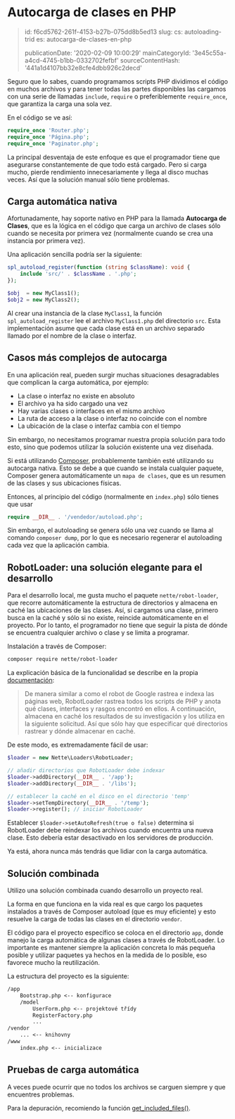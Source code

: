 Autocarga de clases en PHP
==========================

> id: f6cd5762-261f-4153-b27b-075dd8b5ed13
> slug:
> 	cs: autoloading-trid
> 	es: autocarga-de-clases-en-php
> 
> publicationDate: '2020-02-09 10:00:29'
> mainCategoryId: '3e45c55a-a4cd-4745-b1bb-0332702fefbf'
> sourceContentHash: '441a1d4107bb32e8cfe4dbb926c2decd'

Seguro que lo sabes, cuando programamos scripts PHP dividimos el código en muchos archivos y para tener todas las partes disponibles las cargamos con una serie de llamadas `include`, `require` o preferiblemente `require_once`, que garantiza la carga una sola vez.

En el código se ve así:

```php
require_once 'Router.php';
require_once 'Página.php';
require_once 'Paginator.php';
```

La principal desventaja de este enfoque es que el programador tiene que asegurarse constantemente de que todo está cargado. Pero si carga mucho, pierde rendimiento innecesariamente y llega al disco muchas veces. Así que la solución manual sólo tiene problemas.

Carga automática nativa
-------------------

Afortunadamente, hay soporte nativo en PHP para la llamada **Autocarga de Clases**, que es la lógica en el código que carga un archivo de clases sólo cuando se necesita por primera vez (normalmente cuando se crea una instancia por primera vez).

Una aplicación sencilla podría ser la siguiente:

```php
spl_autoload_register(function (string $className): void {
    include 'src/' . $className . '.php';
});

$obj  = new MyClass1();
$obj2 = new MyClass2();
```

Al crear una instancia de la clase `MyClass1`, la función `spl_autoload_register` lee el archivo `MyClass1.php` del directorio `src`. Esta implementación asume que cada clase está en un archivo separado llamado por el nombre de la clase o interfaz.

Casos más complejos de autocarga
-------------------------------

En una aplicación real, pueden surgir muchas situaciones desagradables que complican la carga automática, por ejemplo:

- La clase o interfaz no existe en absoluto
- El archivo ya ha sido cargado una vez
- Hay varias clases o interfaces en el mismo archivo
- La ruta de acceso a la clase o interfaz no coincide con el nombre
- La ubicación de la clase o interfaz cambia con el tiempo

Sin embargo, no necesitamos programar nuestra propia solución para todo esto, sino que podemos utilizar la solución existente una vez diseñada.

Si está utilizando <a href="https://getcomposer.org/doc/01-basic-usage.md">Composer</a>, probablemente también esté utilizando su autocarga nativa. Esto se debe a que cuando se instala cualquier paquete, Composer genera automáticamente un `mapa de clases`, que es un resumen de las clases y sus ubicaciones físicas.

Entonces, al principio del código (normalmente en `index.php`) sólo tienes que usar

```php
require __DIR__ . '/vendedor/autoload.php';
```

Sin embargo, el autoloading se genera sólo una vez cuando se llama al comando `composer dump`, por lo que es necesario regenerar el autoloading cada vez que la aplicación cambia.

RobotLoader: una solución elegante para el desarrollo
----------------------------------------

Para el desarrollo local, me gusta mucho el paquete `nette/robot-loader`, que recorre automáticamente la estructura de directorios y almacena en caché las ubicaciones de las clases. Así, si cargamos una clase, primero busca en la caché y sólo si no existe, reincide automáticamente en el proyecto. Por lo tanto, el programador no tiene que seguir la pista de dónde se encuentra cualquier archivo o clase y se limita a programar.

Instalación a través de Composer:

```txt
composer require nette/robot-loader
```

La explicación básica de la funcionalidad se describe en la propia <a href="https://doc.nette.org/cs/3.0/robotloader">documentación</a>:

> De manera similar a como el robot de Google rastrea e indexa las páginas web, RobotLoader rastrea todos los scripts de PHP y anota qué clases, interfaces y rasgos encontró en ellos. A continuación, almacena en caché los resultados de su investigación y los utiliza en la siguiente solicitud. Así que sólo hay que especificar qué directorios rastrear y dónde almacenar en caché.

De este modo, es extremadamente fácil de usar:

```php
$loader = new Nette\Loaders\RobotLoader;

// añadir directorios que RobotLoader debe indexar
$loader->addDirectory(__DIR__ . '/app');
$loader->addDirectory(__DIR__ . '/libs');

// establecer la caché en el disco en el directorio 'temp'
$loader->setTempDirectory(__DIR__ . '/temp');
$loader->register(); // iniciar RobotLoader
```

Establecer `$loader->setAutoRefresh(true o false)` determina si RobotLoader debe reindexar los archivos cuando encuentra una nueva clase. Esto debería estar desactivado en los servidores de producción.

Ya está, ahora nunca más tendrás que lidiar con la carga automática.

Solución combinada
------------------

Utilizo una solución combinada cuando desarrollo un proyecto real.

La forma en que funciona en la vida real es que cargo los paquetes instalados a través de Composer autoload (que es muy eficiente) y esto resuelve la carga de todas las clases en el directorio `vendor`.

El código para el proyecto específico se coloca en el directorio `app`, donde manejo la carga automática de algunas clases a través de RobotLoader. Lo importante es mantener siempre la aplicación concreta lo más pequeña posible y utilizar paquetes ya hechos en la medida de lo posible, eso favorece mucho la reutilización.

La estructura del proyecto es la siguiente:

```txt
/app
    Bootstrap.php <-- konfigurace
    /model
        UserForm.php <-- projektové třídy
        RegisterFactory.php
        ...
/vendor
    ... <-- knihovny
/www
    index.php <-- inicializace
```

Pruebas de carga automática
------------------------

A veces puede ocurrir que no todos los archivos se carguen siempre y que encuentres problemas.

Para la depuración, recomiendo la función <a href="/get-list-of-all-loaded-files">get_included_files()</a>.
